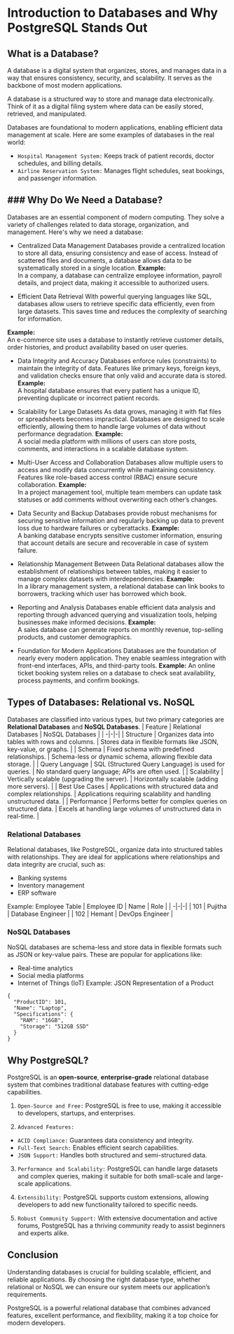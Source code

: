 # Introduction to Databases and Why PostgreSQL Stands Out

## What is a Database?
A database is a digital system that organizes, stores, and manages data in a way that ensures consistency, security, and scalability. It serves as the backbone of most modern applications.

A database is a structured way to store and manage data electronically. Think of it as a digital filing system where data can be easily stored, retrieved, and manipulated.

Databases are foundational to modern applications, enabling efficient data management at scale. Here are some examples of databases in the real world:
* `Hospital Management System:` Keeps track of patient records, doctor schedules, and billing details.
* `Airline Reservation System:` Manages flight schedules, seat bookings, and passenger information.

## ### **Why Do We Need a Database?**
Databases are an essential component of modern computing. They solve a variety of challenges related to data storage, organization, and management. Here's why we need a database:

* Centralized Data Management
Databases provide a centralized location to store all data, ensuring consistency and ease of access. Instead of scattered files and documents, a database allows data to be systematically stored in a single location.
**Example:**  
In a company, a database can centralize employee information, payroll details, and project data, making it accessible to authorized users.

* Efficient Data Retrieval
With powerful querying languages like SQL, databases allow users to retrieve specific data efficiently, even from large datasets. This saves time and reduces the complexity of searching for information.

**Example:**  
An e-commerce site uses a database to instantly retrieve customer details, order histories, and product availability based on user queries.

* Data Integrity and Accuracy
Databases enforce rules (constraints) to maintain the integrity of data. Features like primary keys, foreign keys, and validation checks ensure that only valid and accurate data is stored.
**Example:**  
A hospital database ensures that every patient has a unique ID, preventing duplicate or incorrect patient records.

* Scalability for Large Datasets
As data grows, managing it with flat files or spreadsheets becomes impractical. Databases are designed to scale efficiently, allowing them to handle large volumes of data without performance degradation.
**Example:**  
A social media platform with millions of users can store posts, comments, and interactions in a scalable database system.

* Multi-User Access and Collaboration
Databases allow multiple users to access and modify data concurrently while maintaining consistency. Features like role-based access control (RBAC) ensure secure collaboration.
**Example:**  
In a project management tool, multiple team members can update task statuses or add comments without overwriting each other’s changes.

* Data Security and Backup
Databases provide robust mechanisms for securing sensitive information and regularly backing up data to prevent loss due to hardware failures or cyberattacks.
**Example:**  
A banking database encrypts sensitive customer information, ensuring that account details are secure and recoverable in case of system failure.

* Relationship Management Between Data
Relational databases allow the establishment of relationships between tables, making it easier to manage complex datasets with interdependencies.
**Example:**  
In a library management system, a relational database can link books to borrowers, tracking which user has borrowed which book.

* Reporting and Analysis
Databases enable efficient data analysis and reporting through advanced querying and visualization tools, helping businesses make informed decisions.
**Example:**  
A sales database can generate reports on monthly revenue, top-selling products, and customer demographics.

* Foundation for Modern Applications
Databases are the foundation of nearly every modern application. They enable seamless integration with front-end interfaces, APIs, and third-party tools.
**Example:**
An online ticket booking system relies on a database to check seat availability, process payments, and confirm bookings.


## Types of Databases: Relational vs. NoSQL
Databases are classified into various types, but two primary categories are **Relational Databases** and **NoSQL Databases**.
| Feature | Relational Databases | NoSQL Databases |
| -|-|-|
|    Structure     |  Organizes data into tables with rows and columns. |  Stores data in flexible formats like JSON, key-value, or graphs.  |
|    Schema     |  Fixed schema with predefined relationships.  |  Schema-less or dynamic schema, allowing flexible data storage.  |
|    Query Language    |  SQL (Structured Query Language) is used for queries.  |  No standard query language; APIs are often used.  |
|    Scalability      |  Vertically scalable (upgrading the server).  |  Horizontally scalable (adding more servers).  |
|    Best Use Cases     |  Applications with structured data and complex relationships.  |  Applications requiring scalability and handling unstructured data.  |
|    Performance    |  Performs better for complex queries on structured data.  |  Excels at handling large volumes of unstructured data in real-time.  |

### Relational Databases
Relational databases, like PostgreSQL, organize data into structured tables with relationships. They are ideal for applications where relationships and data integrity are crucial, such as:
* Banking systems
* Inventory management
* ERP software

Example: Employee Table
| Employee ID | Name | Role |
| -|-|-|
|    101     |  Pujitha |  Database Engineer  |
|    102     |  Hemant |  DevOps Engineer  |

### NoSQL Databases
NoSQL databases are schema-less and store data in flexible formats such as JSON or key-value pairs. These are popular for applications like:
* Real-time analytics
* Social media platforms
* Internet of Things (IoT)
Example: JSON Representation of a Product
```
{  
  "ProductID": 101,  
  "Name": "Laptop",  
  "Specifications": {  
    "RAM": "16GB",  
    "Storage": "512GB SSD"  
  }  
}
```

## Why PostgreSQL?
PostgreSQL is an **open-source**, **enterprise-grade** relational database system that combines traditional database features with cutting-edge capabilities.

1. `Open-Source and Free:` PostgreSQL is free to use, making it accessible to developers, startups, and enterprises.

2. `Advanced Features:`
* `ACID Compliance:` Guarantees data consistency and integrity.
* `Full-Text Search:` Enables efficient search capabilities.
* `JSON Support:` Handles both structured and semi-structured data.

3. `Performance and Scalability:` PostgreSQL can handle large datasets and complex queries, making it suitable for both small-scale and large-scale applications.

4. `Extensibility:` PostgreSQL supports custom extensions, allowing developers to add new functionality tailored to specific needs.

5. `Robust Community Support:` With extensive documentation and active forums, PostgreSQL has a thriving community ready to assist beginners and experts alike.

## Conclusion
Understanding databases is crucial for building scalable, efficient, and reliable applications. By choosing the right database type, whether relational or NoSQL we can ensure our system meets our application’s requirements.

PostgreSQL is a powerful relational database that combines advanced features, excellent performance, and flexibility, making it a top choice for modern developers.